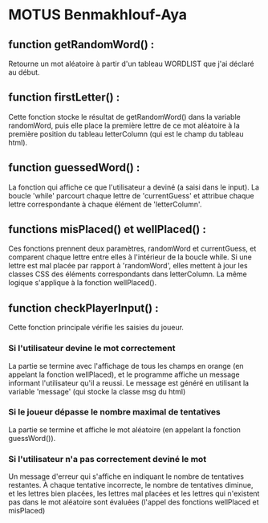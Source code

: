 # MOTUS Benmakhlouf-Aya
## function getRandomWord() : 
Retourne un mot aléatoire à partir d'un tableau WORDLIST que j'ai déclaré au début.

## function firstLetter() : 
Cette fonction stocke le résultat de getRandomWord() dans la variable randomWord, puis elle place la première lettre de ce mot aléatoire à la première position du tableau letterColumn (qui est le champ du tableau html).

## function guessedWord() : 
La fonction qui affiche ce que l'utilisateur a deviné (a saisi dans le input).
La boucle 'while' parcourt chaque lettre de 'currentGuess' et attribue chaque lettre correspondante à chaque élément de 'letterColumn'.

## functions misPlaced() et wellPlaced() :
Ces fonctions prennent deux paramètres, randomWord et currentGuess, et comparent chaque lettre entre elles à l'intérieur de la boucle while. Si une lettre est mal placée par rapport à 'randomWord', elles mettent à jour les classes CSS des éléments correspondants dans letterColumn. La même logique s'applique à la fonction wellPlaced().

## function checkPlayerInput() : 
Cette fonction principale vérifie les saisies du joueur.
### Si l'utilisateur devine le mot correctement 
La partie se termine avec l'affichage de tous les champs en orange (en appelant la fonction wellPlaced), et le programme affiche un message informant l'utilisateur qu'il a reussi. Le message est généré en utilisant la variable 'message' (qui stocke la classe msg du html)
### Si le joueur dépasse le nombre maximal de tentatives
La partie se termine et affiche le mot aléatoire (en appelant la fonction guessWord()).
### Si l'utilisateur n'a pas correctement deviné le mot 
Un message d'erreur qui s'affiche en indiquant le nombre de tentatives restantes. À chaque tentative incorrecte, le nombre de tentatives diminue, et les lettres bien placées, les lettres mal placées et les lettres qui n'existent pas dans le mot aléatoire sont évaluées (l'appel des fonctions wellPlaced et misPlaced)